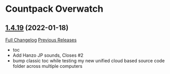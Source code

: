 # <DBM> Countpack Overwatch

## [1.4.19](https://github.com/DeadlyBossMods/DBM-CountPack-Overwatch/tree/1.4.19) (2022-01-18)
[Full Changelog](https://github.com/DeadlyBossMods/DBM-CountPack-Overwatch/compare/1.4.18...1.4.19) [Previous Releases](https://github.com/DeadlyBossMods/DBM-CountPack-Overwatch/releases)

- toc  
- Add Hanzo JP sounds, Closes #2  
- bump classic toc while testing my new unified cloud based source code folder across multiple computers  
